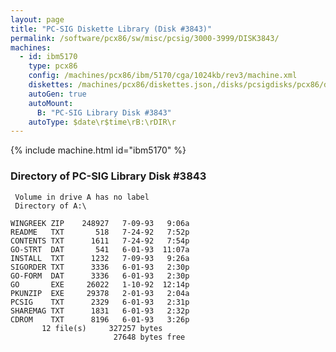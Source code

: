 ```yaml
---
layout: page
title: "PC-SIG Diskette Library (Disk #3843)"
permalink: /software/pcx86/sw/misc/pcsig/3000-3999/DISK3843/
machines:
  - id: ibm5170
    type: pcx86
    config: /machines/pcx86/ibm/5170/cga/1024kb/rev3/machine.xml
    diskettes: /machines/pcx86/diskettes.json,/disks/pcsigdisks/pcx86/diskettes.json
    autoGen: true
    autoMount:
      B: "PC-SIG Library Disk #3843"
    autoType: $date\r$time\rB:\rDIR\r
---
```


{% include machine.html id="ibm5170" %}

### Directory of PC-SIG Library Disk #3843

     Volume in drive A has no label
     Directory of A:\

    WINGREEK ZIP    248927   7-09-93   9:06a
    README   TXT       518   7-24-92   7:52p
    CONTENTS TXT      1611   7-24-92   7:54p
    GO-STRT  DAT       541   6-01-93  11:07a
    INSTALL  TXT      1232   7-09-93   9:26a
    SIGORDER TXT      3336   6-01-93   2:30p
    GO-FORM  DAT      3336   6-01-93   2:30p
    GO       EXE     26022   1-10-92  12:14p
    PKUNZIP  EXE     29378   2-01-93   2:04a
    PCSIG    TXT      2329   6-01-93   2:31p
    SHAREMAG TXT      1831   6-01-93   2:32p
    CDROM    TXT      8196   6-01-93   3:26p
           12 file(s)     327257 bytes
                           27648 bytes free
